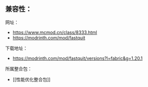 兼容性：
- 

网址：
- https://www.mcmod.cn/class/8333.html
- https://modrinth.com/mod/fastquit

下载地址：
- https://modrinth.com/mod/fastquit/versions?l=fabric&g=1.20.1

所属整合包：
- [[性能优化整合包]]